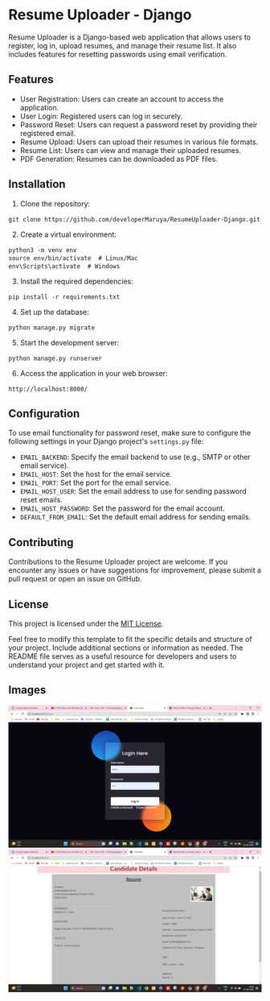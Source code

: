 
# Resume Uploader - Django

Resume Uploader is a Django-based web application that allows users to register, log in, upload resumes, and manage their resume list. It also includes features for resetting passwords using email verification.

## Features

- User Registration: Users can create an account to access the application.
- User Login: Registered users can log in securely.
- Password Reset: Users can request a password reset by providing their registered email.
- Resume Upload: Users can upload their resumes in various file formats.
- Resume List: Users can view and manage their uploaded resumes.
- PDF Generation: Resumes can be downloaded as PDF files.

## Installation

1. Clone the repository:

```
git clone https://github.com/developerMaruya/ResumeUploader-Django.git
```

2. Create a virtual environment:

```
python3 -m venv env
source env/bin/activate  # Linux/Mac
env\Scripts\activate  # Windows
```

3. Install the required dependencies:

```
pip install -r requirements.txt
```

4. Set up the database:

```
python manage.py migrate
```

5. Start the development server:

```
python manage.py runserver
```

6. Access the application in your web browser:

```
http://localhost:8000/
```

## Configuration

To use email functionality for password reset, make sure to configure the following settings in your Django project's `settings.py` file:

- `EMAIL_BACKEND`: Specify the email backend to use (e.g., SMTP or other email service).
- `EMAIL_HOST`: Set the host for the email service.
- `EMAIL_PORT`: Set the port for the email service.
- `EMAIL_HOST_USER`: Set the email address to use for sending password reset emails.
- `EMAIL_HOST_PASSWORD`: Set the password for the email account.
- `DEFAULT_FROM_EMAIL`: Set the default email address for sending emails.

## Contributing

Contributions to the Resume Uploader project are welcome. If you encounter any issues or have suggestions for improvement, please submit a pull request or open an issue on GitHub.

## License

This project is licensed under the [MIT License](LICENSE).

Feel free to modify this template to fit the specific details and structure of your project. Include additional sections or information as needed. The README file serves as a useful resource for developers and users to understand your project and get started with it.

## Images
![Alt Text](a.png)
![Alt Text](b.png)